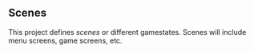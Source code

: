 ## Scenes

This project defines _scenes_ or different gamestates.  Scenes will include menu screens, game screens, etc.
